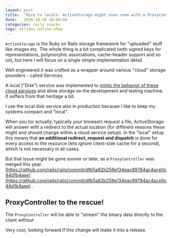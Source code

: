 ```yaml
---
layout: post
title:  "Nice to locals: ActiveStorage might soon come with a ProxyController"
date:   2020-10-28 10:00:00
categories: rails snacks
tags: solidus online-shop
---
```


`ActiveStorage` is the Ruby on Rails storage framework for "uploaded" stuff like
images etc.
The whole thing is a bit complicated (with signed
keys for representations, polymorphic associations, cache-header support and so on), but here I will focus
on a single simple implementation detail.

Well engineered it was crafted as a wrapper around various "cloud" storage
providers - called Services. 

A *local* ("Disk") service was implemented to [mimic the behavior of these
cloud services](https://discuss.rubyonrails.org/t/local-activestorage-and-url-expiration-with-big-long-file-uploads/74749/12)
 and allow storage on the development and testing machine. It suffers from that
heritage a bit.

I use the local disk service also in production because I like to keep my
systems compact and "local".

When you (or actually, typically your browser) request a file, ActiveStorage
will answer with a redirect to the actual location (for different reasons these
might and should change within a cloud service setup). In the "local" setup this
means that **an additional redirect, request and dispatch** is done for every
access to the resource (lets ignore client-side cache for a second), which is
not necessary in all cases.

But that issue might be gone sooner or later, as a `ProxyController` was merged
this year: [https://github.com/rails/rails/commit/dfb5a82b259e134eac89784ac4ace0c44d1b4aee](https://github.com/rails/rails/commit/dfb5a82b259e134eac89784ac4ace0c44d1b4aee) .

## ProxyController to the rescue!

The `ProxyController` will be able to "stream" the binary data directly to the
client without 

Very cool, looking forward if this change will make it into a release.
